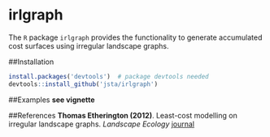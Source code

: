 irlgraph
======

The `R` package `irlgraph` provides the functionality to generate accumulated cost surfaces using irregular landscape graphs.

##Installation
  ```R
  install.packages('devtools')  # package devtools needed
  devtools::install_github('jsta/irlgraph')
  ```

##Examples
**see vignette**

##References
**Thomas Etherington (2012)**. Least-cost modelling on irregular landscape graphs.
*Landscape Ecology*
[journal](http://dx.doi.org/10.1007/s10980-012-9747-y)
